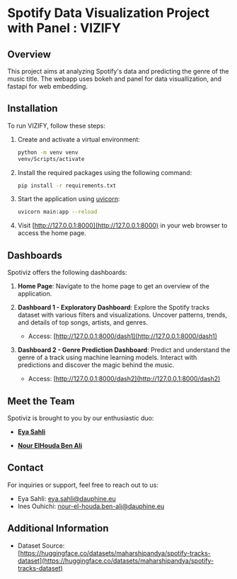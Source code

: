 
# Spotify Data Visualization Project with Panel : VIZIFY

## Overview

This project aims at analyzing Spotify's data and predicting the genre of the music title. The webapp uses bokeh and panel for data visuallization, and fastapi for web embedding.

## Installation

To run VIZIFY, follow these steps:

1. Create and activate a virtual environment:
   ```bash
   python -m venv venv
   venv/Scripts/activate
   ```

2. Install the required packages using the following command:
   ```bash
   pip install -r requirements.txt
   ```

3. Start the application using [uvicorn](https://www.uvicorn.org/):
   ```bash
   uvicorn main:app --reload
   ```

4. Visit [http://127.0.0.1:8000](http://127.0.0.1:8000) in your web browser to access the home page.

## Dashboards

Spotiviz offers the following dashboards:

1. **Home Page**: Navigate to the home page to get an overview of the application.

2. **Dashboard 1 - Exploratory Dashboard**: Explore the Spotify tracks dataset with various filters and visualizations. Uncover patterns, trends, and details of top songs, artists, and genres.

    - Access: [http://127.0.0.1:8000/dash1](http://127.0.0.1:8000/dash1)
      

3. **Dashboard 2 - Genre Prediction Dashboard**: Predict and understand the genre of a track using machine learning models. Interact with predictions and discover the magic behind the music.

    - Access: [http://127.0.0.1:8000/dash2](http://127.0.0.1:8000/dash2)


## Meet the Team

Spotiviz is brought to you by our enthusiastic duo:

- [**Eya Sahli**](https://www.linkedin.com/in/eya-sahli-5ab205174/)

- [**Nour ElHouda Ben Ali**](https://www.linkedin.com/in/nour-elhouda-ben-ali-b01982195/)

## Contact

For inquiries or support, feel free to reach out to us:

- Eya Sahli: [eya.sahli@dauphine.eu](mailto:eya.sahli@dauphine.eu)
- Ines Ouhichi: [nour-el-houda.ben-ali@dauphine.eu](mailto:nour-el-houda.ben-ali@dauphine.eu)

## Additional Information

- Dataset Source: [https://huggingface.co/datasets/maharshipandya/spotify-tracks-dataset](https://huggingface.co/datasets/maharshipandya/spotify-tracks-dataset)
